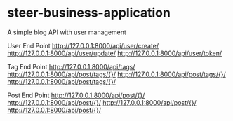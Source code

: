 # steer-business-application
A simple blog API with user management

User End Point
  http://127.0.0.1:8000/api/user/create/
  http://127.0.0.1:8000/api/user/update/
  http://127.0.0.1:8000/api/user/token/

Tag End Point
  http://127.0.0.1:8000/api/tags/
  http://127.0.0.1:8000/api/post/tags/{}/
  http://127.0.0.1:8000/api/post/tags/{}/
  http://127.0.0.1:8000/api/post/tags/{}/

Post End Point
  http://127.0.0.1:8000/api/post/{}/
  http://127.0.0.1:8000/api/post/{}/
  http://127.0.0.1:8000/api/post/{}/
  http://127.0.0.1:8000/api/post/{}/



